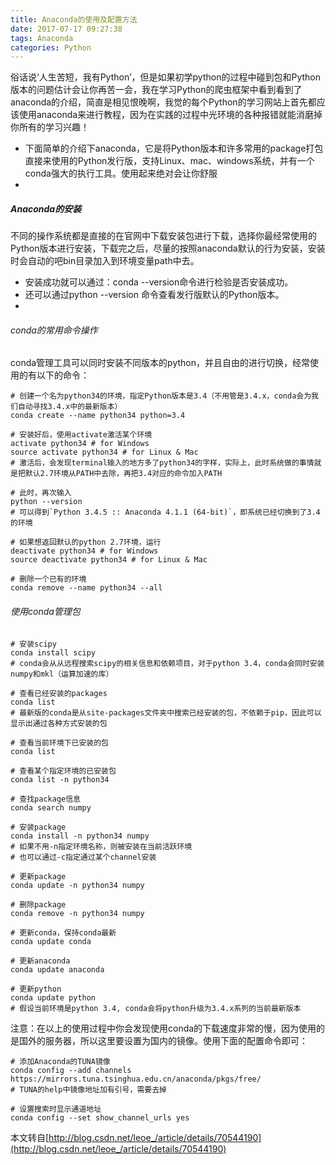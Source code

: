 ```yaml
---
title: Anaconda的使用及配置方法
date: 2017-07-17 09:27:38
tags: Anaconda
categories: Python
---
```


俗话说‘人生苦短，我有Python’，但是如果初学python的过程中碰到包和Python版本的问题估计会让你再苦一会，我在学习Python的爬虫框架中看到看到了anaconda的介绍，简直是相见恨晚啊，我觉的每个Python的学习网站上首先都应该使用anaconda来进行教程，因为在实践的过程中光环境的各种报错就能消磨掉你所有的学习兴趣！

- 下面简单的介绍下anaconda，它是将Python版本和许多常用的package打包直接来使用的Python发行版，支持Linux、mac、windows系统，并有一个conda强大的执行工具。使用起来绝对会让你舒服
- 
##### Anaconda的安装

不同的操作系统都是直接的在官网中下载安装包进行下载，选择你最经常使用的Python版本进行安装，下载完之后，尽量的按照anaconda默认的行为安装，安装时会自动的吧bin目录加入到环境变量path中去。

- 安装成功就可以通过：conda --version命令进行检验是否安装成功。
- 还可以通过python --version 命令查看发行版默认的Python版本。
- 
###### conda的常用命令操作

conda管理工具可以同时安装不同版本的python，并且自由的进行切换，经常使用的有以下的命令：


```
# 创建一个名为python34的环境，指定Python版本是3.4（不用管是3.4.x，conda会为我们自动寻找3.4.x中的最新版本）
conda create --name python34 python=3.4

# 安装好后，使用activate激活某个环境
activate python34 # for Windows
source activate python34 # for Linux & Mac
# 激活后，会发现terminal输入的地方多了python34的字样，实际上，此时系统做的事情就是把默认2.7环境从PATH中去除，再把3.4对应的命令加入PATH

# 此时，再次输入
python --version
# 可以得到`Python 3.4.5 :: Anaconda 4.1.1 (64-bit)`，即系统已经切换到了3.4的环境

# 如果想返回默认的python 2.7环境，运行
deactivate python34 # for Windows
source deactivate python34 # for Linux & Mac

# 删除一个已有的环境
conda remove --name python34 --all
```
###### 使用conda管理包


```
# 安装scipy
conda install scipy
# conda会从从远程搜索scipy的相关信息和依赖项目，对于python 3.4，conda会同时安装numpy和mkl（运算加速的库）

# 查看已经安装的packages
conda list
# 最新版的conda是从site-packages文件夹中搜索已经安装的包，不依赖于pip，因此可以显示出通过各种方式安装的包

# 查看当前环境下已安装的包
conda list

# 查看某个指定环境的已安装包
conda list -n python34

# 查找package信息
conda search numpy

# 安装package
conda install -n python34 numpy
# 如果不用-n指定环境名称，则被安装在当前活跃环境
# 也可以通过-c指定通过某个channel安装

# 更新package
conda update -n python34 numpy

# 删除package
conda remove -n python34 numpy

# 更新conda，保持conda最新
conda update conda

# 更新anaconda
conda update anaconda

# 更新python
conda update python
# 假设当前环境是python 3.4, conda会将python升级为3.4.x系列的当前最新版本
```

注意：在以上的使用过程中你会发现使用conda的下载速度非常的慢，因为使用的是国外的服务器，所以这里要设置为国内的镜像。使用下面的配置命令即可：

```
# 添加Anaconda的TUNA镜像
conda config --add channels https://mirrors.tuna.tsinghua.edu.cn/anaconda/pkgs/free/
# TUNA的help中镜像地址加有引号，需要去掉

# 设置搜索时显示通道地址
conda config --set show_channel_urls yes
```

本文转自[http://blog.csdn.net/leoe_/article/details/70544190](http://blog.csdn.net/leoe_/article/details/70544190)